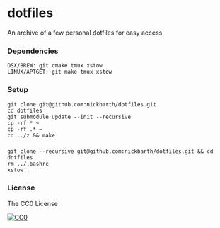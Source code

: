 # dotfiles

An archive of a few personal dotfiles for easy access.

### Dependencies

```terminal
OSX/BREW: git cmake tmux xstow
LINUX/APTGET: git make tmux xstow
```

### Setup

```terminal
git clone git@github.com:nickbarth/dotfiles.git
cd dotfiles
git submodule update --init --recursive
cp -rf * ~
cp -rf .* ~
cd ../z && make
```

###

```terminal
git clone --recursive git@github.com:nickbarth/dotfiles.git && cd dotfiles
rm ../.bashrc
xstow .
```

### License
The CC0 License

[![CC0](http://i.creativecommons.org/l/zero/1.0/88x31.png)](http://creativecommons.org/publicdomain/zero/1.0/)
